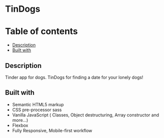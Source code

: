 # TinDogs
# Table of contents

  - [Description](#Description)
  - [Built with](#built-with)
  
## Description

Tinder app for dogs. TinDogs for finding a date for your lonely dogs!


## Built with

- Semantic HTML5 markup
- CSS pre-processor sass 
- Vanilla JavaScript ( Classes, Object destructuring, Array constructor and more...)
- Flexbox 
- Fully Responsive, Mobile-first workflow
